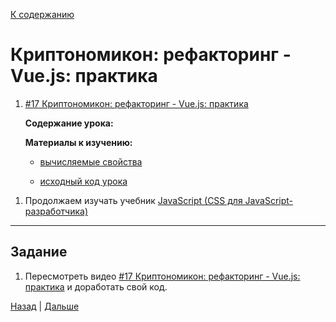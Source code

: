 [К содержанию](../readme.md#введение-в-web-разработку)

# Криптономикон: рефакторинг - Vue.js: практика

<!-- 1 час 24 мин -->

1. [#17 Криптономикон: рефакторинг - Vue.js: практика](https://www.youtube.com/watch?v=_esgbWGiP3c)

    **Содержание урока:**


    **Материалы к изучению:**

    - [вычисляемые свойства](https://v3.ru.vuejs.org/ru/guide/computed.html#%D0%B2%D1%8B%D1%87%D0%B8%D1%81%D0%BB%D1%8F%D0%B5%D0%BC%D1%8B%D0%B5-%D1%81%D0%B2%D0%BE%D0%B8%D1%81%D1%82%D0%B2%D0%B0)

    - [исходный код урока](https://gitlab.com/vuejs-club/youtube-course/cryptonomicon/-/tree/lesson5)

<!-- TODO накидать рыбу для tailwind с плиткой -->

1. Продолжаем изучать учебник [JavaScript (CSS для JavaScript-разработчика)](https://learn.javascript.ru/css-for-js) 


---

## Задание

1. Пересмотреть видео [#17 Криптономикон: рефакторинг - Vue.js: практика](https://www.youtube.com/watch?v=_esgbWGiP3c) и доработать свой код. 

<!-- 1. Создать web-приложение на VUE, реализующее отображение списка товаров/услуг из базы данных вашего курсового проекта

    - получение данных из АПИ
    - отображение списка плиткой -->

[Назад](./web_17.md) | [Дальше](./web_19.md)

